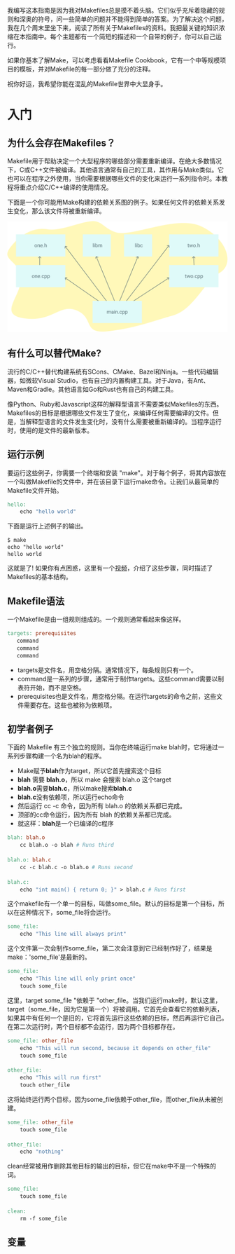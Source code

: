 我编写这本指南是因为我对Makefiles总是摸不着头脑。它们似乎充斥着隐藏的规则和深奥的符号，问一些简单的问题并不能得到简单的答案。为了解决这个问题，我在几个周末里坐下来，阅读了所有关于Makefiles的资料。我把最关键的知识浓缩在本指南中。每个主题都有一个简短的描述和一个自带的例子，你可以自己运行。

如果你基本了解Make，可以考虑看看Makefile Cookbook，它有一个中等规模项目的模板，并对Makefile的每一部分做了充分的注释。

祝你好运，我希望你能在混乱的Makefile世界中大显身手。

# 入门

## 为什么会存在Makefiles？

Makefile用于帮助决定一个大型程序的哪些部分需要重新编译。在绝大多数情况下，C或C++文件被编译。其他语言通常有自己的工具，其作用与Make类似。它也可以在程序之外使用，当你需要根据哪些文件的变化来运行一系列指令时。本教程将重点介绍C/C++编译的使用情况。

下面是一个你可能用Make构建的依赖关系图的例子。如果任何文件的依赖关系发生变化，那么该文件将被重新编译。

![](../assets/Makefile-Tutorial/dependency_graph.png)

## 有什么可以替代Make?

流行的C/C++替代构建系统有SCons、CMake、Bazel和Ninja。一些代码编辑器，如微软Visual Studio，也有自己的内置构建工具。对于Java，有Ant、Maven和Gradle。其他语言如Go和Rust也有自己的构建工具。

像Python、Ruby和Javascript这样的解释型语言不需要类似Makefiles的东西。Makefiles的目标是根据哪些文件发生了变化，来编译任何需要编译的文件。但是，当解释型语言的文件发生变化时，没有什么需要被重新编译的。当程序运行时，使用的是文件的最新版本。

## 运行示例

要运行这些例子，你需要一个终端和安装 "make"。对于每个例子，将其内容放在一个叫做Makefile的文件中，并在该目录下运行make命令。让我们从最简单的Makefile文件开始。

```makefile
hello:
    echo "hello world"
```

下面是运行上述例子的输出。

```
$ make
echo "hello world"
hello world
```

这就是了! 如果你有点困惑，这里有一个[视频](https://youtu.be/zeEMISsjO38)，介绍了这些步骤，同时描述了Makefiles的基本结构。

## Makefile语法

一个Makefile是由一组规则组成的。一个规则通常看起来像这样。

```makefile
targets: prerequisites
   command
   command
   command
```

* targets是文件名，用空格分隔。通常情况下，每条规则只有一个。
* command是一系列的步骤，通常用于制作targets。这些command需要以制表符开始，而不是空格。
* prerequisites也是文件名，用空格分隔。在运行targets的命令之前，这些文件需要存在。这些也被称为依赖项。

## 初学者例子

下面的 Makefile 有三个独立的规则。当你在终端运行make blah时，它将通过一系列步骤构建一个名为blah的程序。

* Make赋予**blah**作为target，所以它首先搜索这个目标
* **blah** 需要 **blah.o**，所以 make 会搜索 blah.o 这个target
* **blah.o**需要**blah.c**，所以make搜索**blah.c**
* **blah.c**没有依赖项，所以运行echo命令
* 然后运行 cc -c 命令，因为所有 blah.o 的依赖关系都已完成。
* 顶部的cc命令运行，因为所有 blah 的依赖关系都已完成。
* 就这样：**blah**是一个已编译的c程序


```makefile
blah: blah.o
    cc blah.o -o blah # Runs third

blah.o: blah.c
    cc -c blah.c -o blah.o # Runs second

blah.c:
    echo "int main() { return 0; }" > blah.c # Runs first
```

这个makefile有一个单一的目标，叫做some_file。默认的目标是第一个目标，所以在这种情况下，some_file将会运行。

```makefile
some_file:
    echo "This line will always print"
```

这个文件第一次会制作some_file，第二次会注意到它已经制作好了，结果是make：'some_file'是最新的。

```makefile
some_file:
    echo "This line will only print once"
    touch some_file
```

这里，target some_file "依赖于 "other_file。当我们运行make时，默认这里，target（some_file，因为它是第一个）将被调用。它首先会查看它的依赖列表，如果其中有任何一个是旧的，它将首先运行这些依赖的目标，然后再运行它自己。在第二次运行时，两个目标都不会运行，因为两个目标都存在。

```makefile
some_file: other_file
    echo "This will run second, because it depends on other_file"
    touch some_file

other_file:
    echo "This will run first"
    touch other_file
```

这将始终运行两个目标，因为some_file依赖于other_file，而other_file从未被创建。

```makefile
some_file: other_file
    touch some_file

other_file:
    echo "nothing"
```

clean经常被用作删除其他目标的输出的目标，但它在make中不是一个特殊的词。

```makefile
some_file: 
    touch some_file

clean:
    rm -f some_file
```

## 变量


